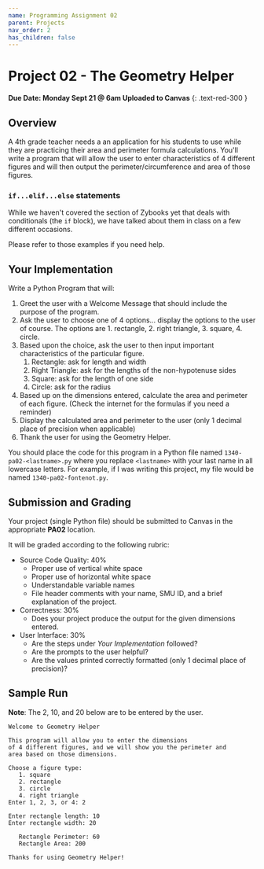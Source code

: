 ```yaml
---
name: Programming Assignment 02
parent: Projects
nav_order: 2
has_children: false
---
```



# Project 02 - The Geometry Helper

**Due Date: Monday Sept 21 @ 6am Uploaded to Canvas** 
{: .text-red-300 }

## Overview 

A 4th grade teacher needs a an application for his students to use while they are practicing their area and perimeter formula calculations.  You'll write a program that will allow the user to enter characteristics of 4 different figures and will then output the perimeter/circumference and area of those figures. 

### `if...elif...else` statements

While we haven't covered the section of Zybooks yet that deals with conditionals (the `if` block), we have talked about them in class on a few different occasions. 

Please refer to those examples if you need help. 

## Your Implementation

Write a Python Program that will: 
1. Greet the user with a Welcome Message that should include the purpose of the program. 
1. Ask the user to choose one of 4 options... display the options to the user of course.  The options are 1. rectangle, 2. right triangle, 3. square, 4. circle.  
1. Based upon the choice, ask the user to then input important characteristics of the particular figure.  
   1. Rectangle: ask for length and width
   1. Right Triangle: ask for the lengths of the non-hypotenuse sides
   1. Square: ask for the length of one side
   1. Circle: ask for the radius 
1. Based up on the dimensions entered, calculate the area and perimeter of each figure. (Check the internet for the formulas if you need a reminder)
1. Display the calculated area and perimeter to the user (only 1 decimal place of precision when applicable)
1. Thank the user for using the Geometry Helper. 


You should place the code for this program in a Python file named `1340-pa02-<lastname>.py` where you replace `<lastname>` with your last name in all lowercase letters.  For example, if I was writing this project, my file would be named `1340-pa02-fontenot.py`. 

## Submission and Grading

Your project (single Python file) should be submitted to Canvas in the appropriate **PA02** location. 

It will be graded according to the following rubric:

- Source Code Quality: 40%
  - Proper use of vertical white space
  - Proper use of horizontal white space
  - Understandable variable names
  - File header comments with your name, SMU ID, and a brief explanation of the project. 
- Correctness: 30% 
  - Does your project produce the output for the given dimensions entered.  
- User Interface: 30%
  - Are the steps under *Your Implementation* followed?
  - Are the prompts to the user helpful? 
  - Are the values printed correctly formatted (only 1 decimal place of precision)?

## Sample Run

**Note**: The 2, 10, and 20 below are to be entered by the user. 

```
Welcome to Geometry Helper

This program will allow you to enter the dimensions 
of 4 different figures, and we will show you the perimeter and
area based on those dimensions. 

Choose a figure type:
   1. square
   2. rectangle
   3. circle
   4. right triangle
Enter 1, 2, 3, or 4: 2

Enter rectangle length: 10
Enter rectangle width: 20

   Rectangle Perimeter: 60 
   Rectangle Area: 200

Thanks for using Geometry Helper!
```